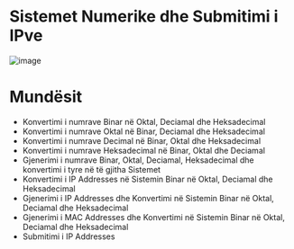 # Sistemet Numerike dhe Submitimi i IPve
![image](https://user-images.githubusercontent.com/50520333/178273757-82107a7a-a932-460e-9a19-5b90c1d353e0.png)

# Mundësit 
  - Konvertimi i numrave Binar në Oktal, Deciamal dhe Heksadecimal
  - Konvertimi i numrave Oktal në Binar, Deciamal dhe Heksadecimal
  - Konvertimi i numrave Decimal në Binar, Oktal dhe Heksadecimal
  - Konvertimi i numrave Heksadecimal në Binar, Oktal dhe Deciamal
  - Gjenerimi i numrave  Binar, Oktal, Deciamal, Heksadecimal dhe konvertimi i tyre në të gjitha Sistemet 
  - Konvertimi i IP Addresses në Sistemin Binar në Oktal, Deciamal dhe Heksadecimal
  - Gjenerimi i IP Addresses dhe Konvertimi në Sistemin Binar në Oktal, Deciamal dhe Heksadecimal
  - Gjenerimi i MAC Addresses dhe Konvertimi në Sistemin Binar në Oktal, Deciamal dhe Heksadecimal
  - Submitimi i IP Addresses
  
  

